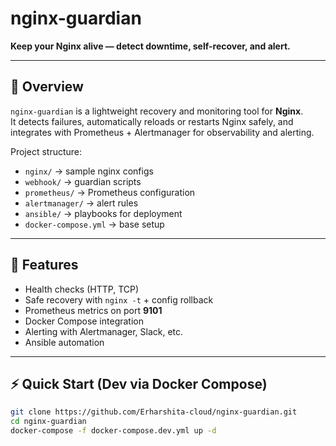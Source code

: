 # nginx-guardian

**Keep your Nginx alive — detect downtime, self-recover, and alert.**

---

## 📌 Overview
`nginx-guardian` is a lightweight recovery and monitoring tool for **Nginx**.  
It detects failures, automatically reloads or restarts Nginx safely, and integrates with Prometheus + Alertmanager for observability and alerting.

Project structure:
- `nginx/` → sample nginx configs
- `webhook/` → guardian scripts
- `prometheus/` → Prometheus configuration
- `alertmanager/` → alert rules
- `ansible/` → playbooks for deployment
- `docker-compose.yml` → base setup

---

## 🚀 Features
- Health checks (HTTP, TCP)
- Safe recovery with `nginx -t` + config rollback
- Prometheus metrics on port **9101**
- Docker Compose integration
- Alerting with Alertmanager, Slack, etc.
- Ansible automation

---

## ⚡ Quick Start (Dev via Docker Compose)
```bash
git clone https://github.com/Erharshita-cloud/nginx-guardian.git
cd nginx-guardian
docker-compose -f docker-compose.dev.yml up -d
